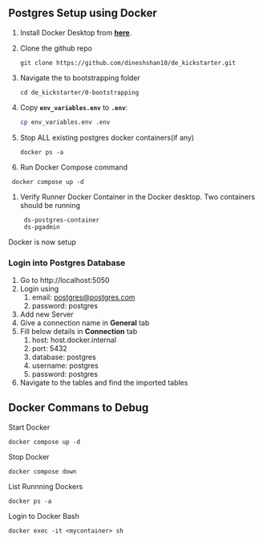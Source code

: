 ## Postgres Setup using Docker


1. Install Docker Desktop from **[here](https://www.docker.com/products/docker-desktop/)**.

1. Clone the github repo
    
    ```
    git clone https://github.com/dineshshan10/de_kickstarter.git

    ```
1. Navigate the to bootstrapping folder
   
   ```
   cd de_kickstarter/0-bootstrapping

   ````

1. Copy **`env_variables.env`** to **`.env`**:
    
    ```bash
    cp env_variables.env .env
    ```

1. Stop ALL existing postgres docker containers(if any)
   ```
   docker ps -a

   ```

2. Run Docker Compose command
   
```
 docker compose up -d
```

1. Verify Runner Docker Container in the Docker desktop. Two containers should be running
   ```
    ds-postgres-container
    ds-pgadmin
   ```
Docker is now setup

### Login into Postgres Database

1. Go to http://localhost:5050
2. Login using
   1. email: postgres@postgres.com
   2. password: postgres
3. Add new Server
4. Give a connection name in **General** tab
5. Fill below details in **Connection** tab
   1. host: host.docker.internal
   2. port: 5432
   3. database: postgres
   4. username: postgres
   5. password: postgres
6. Navigate to the tables and find the imported tables


## Docker Commans to Debug

Start Docker
```
docker compose up -d
```

Stop Docker
```
docker compose down
```

List Runnning Dockers
```
docker ps -a
```


Login to Docker Bash
```
docker exec -it <mycontainer> sh
```


